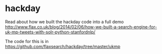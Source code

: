 hackday
=======

Read about how we built the hackday code into a full demo http://www.flax.co.uk/blog/2014/02/06/how-we-built-a-search-engine-for-uk-mp-tweets-with-solr-python-stanfordnlp/

The code for this is in https://github.com/flaxsearch/hackday/tree/master/ukmp
